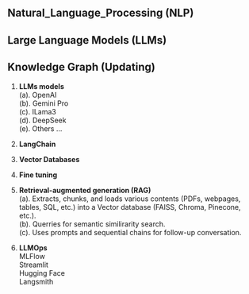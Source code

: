## Natural_Language_Processing (NLP)

## Large Language Models (LLMs)

## Knowledge Graph (Updating)

1. **LLMs models** <br>
   (a). OpenAI \
   (b). Gemini Pro \
   (c). ILama3 \
   (d). DeepSeek \
   (e). Others ...
3. **LangChain** <br>
4. **Vector Databases** <br>
5. **Fine tuning**  <br>
6. **Retrieval-augmented generation (RAG)** \
   (a). Extracts, chunks, and loads various contents (PDFs, webpages, tables, SQL, etc.) into a Vector database (FAISS, Chroma, Pinecone, etc.). \
   (b). Querries for semantic similirarity search. \
   (c). Uses prompts and sequential chains for follow-up conversation. 
   
5. **LLMOps** \
   MLFlow   \
   Streamlit \
   Hugging Face \
   Langsmith

